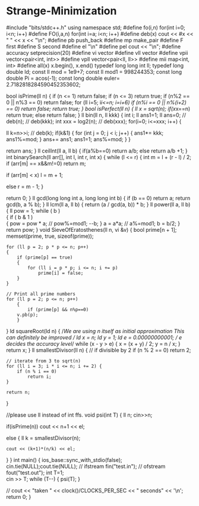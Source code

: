 # Strange-Minimization

#include "bits/stdc++.h"
using namespace std;
#define fo(i,n) for(int i=0; i<n; i++)
#define FO(i,a,n) for(int i=a; i<n; i++)
#define deb(x) cout << #x << " " << x << "\n";
#define pb push_back
#define mp make_pair
#define F first
#define S second
#define el "\n"
#define pel cout << "\n";
#define accuracy setprecision(20)
#define vi vector<int>
#define vll vector<ll>
#define vpii vector<pair<int, int>>
#define vpll vector<pair<ll, ll>>
#define mii map<int, int>
#define all(x) x.begin(), x.end()
typedef long long int ll;
typedef long double ld;
const ll mod = 1e9+7;
const ll mod1 = 998244353;
const long double Pi = acos(-1);
const long double euler= 2.7182818284590452353602;

bool isPrime(ll n) 
{ 
if (n <= 1)  return false; 
if (n <= 3)  return true; 
if (n%2 == 0 || n%3 == 0) return false; 
for (ll i=5; i*i<=n; i=i+6) 
if (n%i == 0 || n%(i+2) == 0) 
return false; 
return true; 
} 
bool isPerfect(ll n)
{
ll x = sqrt(n);
if(x*x==n) return true;
else return false;
}
ll bin(ll n, ll kkk)
{
int i; ll ans1=1; ll ans=0;
// deb(n);
// deb(kkk);
int xxx = log2(n);
// deb(xxx);
for(i=0; i<=xxx; i++)
{
    
ll k=n>>i;
// deb(k);
if(k&1) 
{
for (int j = 0; j < i; j++)
{
    ans1*= kkk;
    ans1%=mod;
}
ans+= ans1;
ans1=1;
ans%=mod; 
}
} 

return ans;
}
ll ceilInt(ll a, ll b)
{
if(a%b==0) return a/b;
else return a/b +1;
}
int binarySearch(ll arr[], int l, int r, int x) 
{ 
while (l <= r) { 
int m = l + (r - l) / 2; 
if (arr[m] == x&&m!=0) 
return m; 


if (arr[m] < x) 
l = m + 1; 


else
r = m - 1; 
} 

return 0; 
} 
ll gcd(long long int a, long long int b)
{
if (b == 0)
return a;
return gcd(b, a % b);
}
ll lcm(ll a, ll b)
{
return (a / gcd(a, b)) * b;
}
ll power(ll a, ll b) 
{ 
ll pow = 1; 
while ( b )  
{ 
        if ( b & 1 )  
        { 
        pow = pow * a;
        // pow%=mod1;
        --b; 
        } 
        a = a*a;
        // a%=mod1; 
        b = b/2; 
} 
return pow; 
} 
void SieveOfEratosthenes(ll n, vi &v)
{
    bool prime[n + 1];
    memset(prime, true, sizeof(prime));

    for (ll p = 2; p * p <= n; p++)
    {
        if (prime[p] == true)
        {
            for (ll i = p * p; i <= n; i += p)
                prime[i] = false;
        }
    }

    // Print all prime numbers
    for (ll p = 2; p <= n; p++)
        {
            if (prime[p] && n%p==0)
        v.pb(p);
        }
}
ld squareRoot(ld n)
    {
        /*We are using n itself as initial approximation
        This can definitely be improved */
        ld x = n;
        ld y = 1;
        ld e = 0.00000000001; /* e decides the accuracy level*/
        while (x - y > e) {
            x = (x + y) / 2;
            y = n / x;
        }
        return x;
    }
ll smallestDivisor(ll n)
{
    // if divisible by 2
    if (n % 2 == 0)
        return 2;
 
    // iterate from 3 to sqrt(n)
    for (ll i = 3; i * i <= n; i += 2) {
        if (n % i == 0)
            return i;
    }
 
    return n;
}

//please use ll instead of int ffs.
void psi(int T) 
{
    ll n;
    cin>>n;

if(isPrime(n)) cout << n+1 << el;

else
{
    ll k = smallestDivisor(n);

    cout << (k+1)*(n/k) << el;
}
}
int main()
{
ios_base::sync_with_stdio(false);
cin.tie(NULL);cout.tie(NULL);
// ifstream fin("test.in");
// ofstream fout("test.out");
int T=1;    
cin >> T;
while (T--)
{
psi(T);
}

// cout << "taken " << clock()/CLOCKS_PER_SEC << " seconds" << '\n';
return 0;
}
